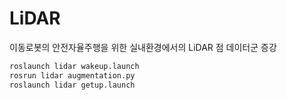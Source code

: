# LiDAR
이동로봇의 안전자율주행을 위한 실내환경에서의 LiDAR 점 데이터군 증강

``` bash
roslaunch lidar wakeup.launch
rosrun lidar augmentation.py
roslaunch lidar getup.launch
```
